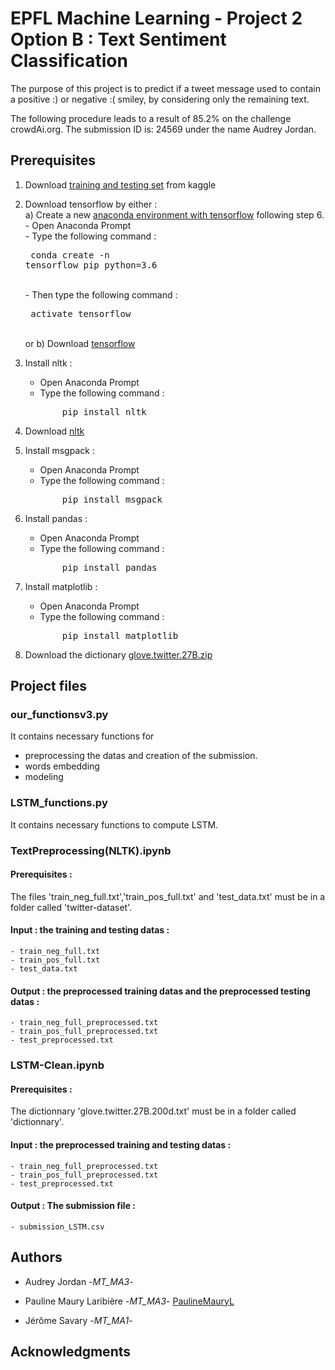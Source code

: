 # EPFL Machine Learning - Project 2 <br /> Option B : Text Sentiment Classification

The purpose of this project is to predict if a tweet message used to contain a positive :) or negative :( smiley, by considering only the remaining text.

The following procedure leads to a result of 85.2\% on the challenge crowdAi.org. The submission ID is: 24569 under the name Audrey Jordan.

## Prerequisites

1) Download [training and testing set](https://www.crowdai.org/challenges/epfl-ml-text-classification/dataset_files) from kaggle

2) Download tensorflow by either : <br />
   a) Create a new [anaconda environment with tensorflow](https://towardsdatascience.com/setup-an-environment-for-machine-learning-and-deep-learning-with-anaconda-in-windows-5d7134a3db10) following step 6. <br />
       - Open Anaconda Prompt <br />
       - Type the following command :
       <pre>
             conda create -n tensorflow pip python=3.6 </pre> <br />
       - Then type the following command :
       <pre>
             activate tensorflow </pre> <br />
   or b) Download [tensorflow](https://www.tensorflow.org/install/)

3) Install nltk :
    - Open Anaconda Prompt
    - Type the following command : <br />
    <pre>
          pip install nltk </pre>
4) Download [nltk](https://www.nltk.org/data.html)

5) Install msgpack :
    - Open Anaconda Prompt
    - Type the following command : <br />
    <pre>
          pip install msgpack </pre>
    
6) Install pandas : 
    - Open Anaconda Prompt
    - Type the following command : <br />
    <pre>
          pip install pandas </pre>
      
7) Install matplotlib :
    - Open Anaconda Prompt
    - Type the following command : <br />
    <pre>
          pip install matplotlib </pre>
            
8) Download the dictionary [glove.twitter.27B.zip](https://nlp.stanford.edu/projects/glove/)

## Project files

### our_functionsv3.py
It contains necessary functions for
 - preprocessing the datas and creation of the submission.
 - words embedding
 - modeling

### LSTM_functions.py
It contains necessary functions to compute LSTM.

### TextPreprocessing(NLTK).ipynb

#### Prerequisites :
The files 'train_neg_full.txt','train_pos_full.txt' and 'test_data.txt' must be in a folder called 'twitter-dataset'.

#### Input :  the training and testing datas :
    - train_neg_full.txt
    - train_pos_full.txt
    - test_data.txt
#### Output :  the preprocessed training datas and the preprocessed testing datas :
    - train_neg_full_preprocessed.txt
    - train_pos_full_preprocessed.txt
    - test_preprocessed.txt

### LSTM-Clean.ipynb

#### Prerequisites :
The dictionnary 'glove.twitter.27B.200d.txt' must be in a folder called 'dictionnary'.

#### Input : the preprocessed training and testing datas :
    - train_neg_full_preprocessed.txt
    - train_pos_full_preprocessed.txt
    - test_preprocessed.txt
#### Output : The submission file :
    - submission_LSTM.csv
    

## Authors

* Audrey Jordan -*MT_MA3*-

* Pauline Maury Laribière -*MT_MA3*- [PaulineMauryL](https://github.com/PaulineMauryL/ML2)

* Jérôme Savary -*MT_MA1*- 


## Acknowledgments

